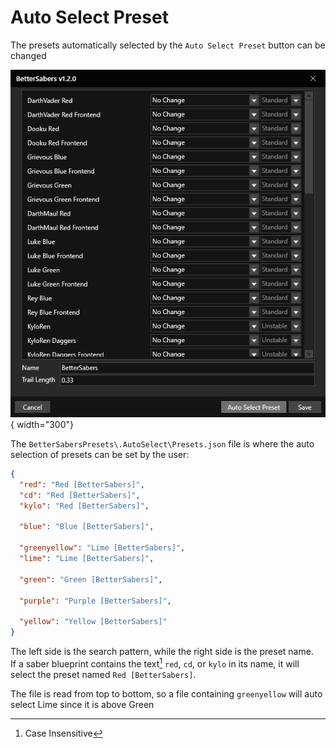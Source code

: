 # Auto Select Preset

The presets automatically selected by the `Auto Select Preset` button can be changed

![image](../assets/images/AutoSelectPreset.png){ width="300"}

The `BetterSabersPresets\.AutoSelect\Presets.json` file is where the auto selection of presets can be set by the user:

``` json title=".AutoSelect\Presets.json"
{
  "red": "Red [BetterSabers]",
  "cd": "Red [BetterSabers]",
  "kylo": "Red [BetterSabers]",

  "blue": "Blue [BetterSabers]",

  "greenyellow": "Lime [BetterSabers]",
  "lime": "Lime [BetterSabers]",

  "green": "Green [BetterSabers]",

  "purple": "Purple [BetterSabers]",

  "yellow": "Yellow [BetterSabers]"
}
```

The left side is the search pattern, while the right side is the preset name.  
If a saber blueprint contains the text[^1] `red`, `cd`, or `kylo` in its name, it will select the preset named `Red [BetterSabers]`.

The file is read from top to bottom, so a file containing `greenyellow` will auto select Lime since it is above Green


[^1]: Case Insensitive